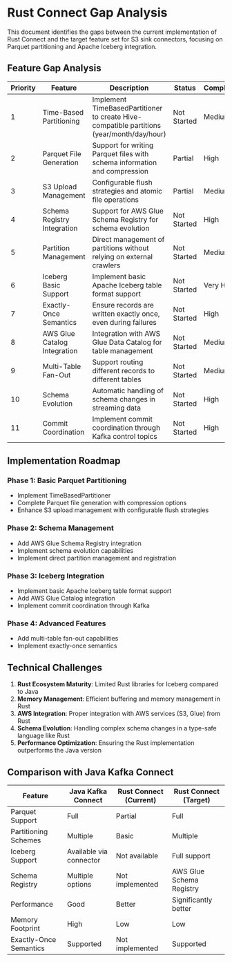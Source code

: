 # Rust Connect Gap Analysis

This document identifies the gaps between the current implementation of Rust Connect and the target feature set for S3 sink connectors, focusing on Parquet partitioning and Apache Iceberg integration.

## Feature Gap Analysis

| Priority | Feature | Description | Status | Complexity |
|----------|---------|-------------|--------|------------|
| 1 | Time-Based Partitioning | Implement TimeBasedPartitioner to create Hive-compatible partitions (year/month/day/hour) | Not Started | Medium |
| 2 | Parquet File Generation | Support for writing Parquet files with schema information and compression | Partial | High |
| 3 | S3 Upload Management | Configurable flush strategies and atomic file operations | Partial | Medium |
| 4 | Schema Registry Integration | Support for AWS Glue Schema Registry for schema evolution | Not Started | High |
| 5 | Partition Management | Direct management of partitions without relying on external crawlers | Not Started | Medium |
| 6 | Iceberg Basic Support | Implement basic Apache Iceberg table format support | Not Started | Very High |
| 7 | Exactly-Once Semantics | Ensure records are written exactly once, even during failures | Not Started | High |
| 8 | AWS Glue Catalog Integration | Integration with AWS Glue Data Catalog for table management | Not Started | Medium |
| 9 | Multi-Table Fan-Out | Support routing different records to different tables | Not Started | Medium |
| 10 | Schema Evolution | Automatic handling of schema changes in streaming data | Not Started | High |
| 11 | Commit Coordination | Implement commit coordination through Kafka control topics | Not Started | High |

## Implementation Roadmap

### Phase 1: Basic Parquet Partitioning
- Implement TimeBasedPartitioner
- Complete Parquet file generation with compression options
- Enhance S3 upload management with configurable flush strategies

### Phase 2: Schema Management
- Add AWS Glue Schema Registry integration
- Implement schema evolution capabilities
- Implement direct partition management and registration

### Phase 3: Iceberg Integration
- Implement basic Apache Iceberg table format support
- Add AWS Glue Catalog integration
- Implement commit coordination through Kafka

### Phase 4: Advanced Features
- Add multi-table fan-out capabilities
- Implement exactly-once semantics

## Technical Challenges

1. **Rust Ecosystem Maturity**: Limited Rust libraries for Iceberg compared to Java
2. **Memory Management**: Efficient buffering and memory management in Rust
3. **AWS Integration**: Proper integration with AWS services (S3, Glue) from Rust
4. **Schema Evolution**: Handling complex schema changes in a type-safe language like Rust
5. **Performance Optimization**: Ensuring the Rust implementation outperforms the Java version

## Comparison with Java Kafka Connect

| Feature | Java Kafka Connect | Rust Connect (Current) | Rust Connect (Target) |
|---------|-------------------|------------------------|------------------------|
| Parquet Support | Full | Partial | Full |
| Partitioning Schemes | Multiple | Basic | Multiple |
| Iceberg Support | Available via connector | Not available | Full support |
| Schema Registry | Multiple options | Not implemented | AWS Glue Schema Registry |
| Performance | Good | Better | Significantly better |
| Memory Footprint | High | Low | Low |
| Exactly-Once Semantics | Supported | Not implemented | Supported |
